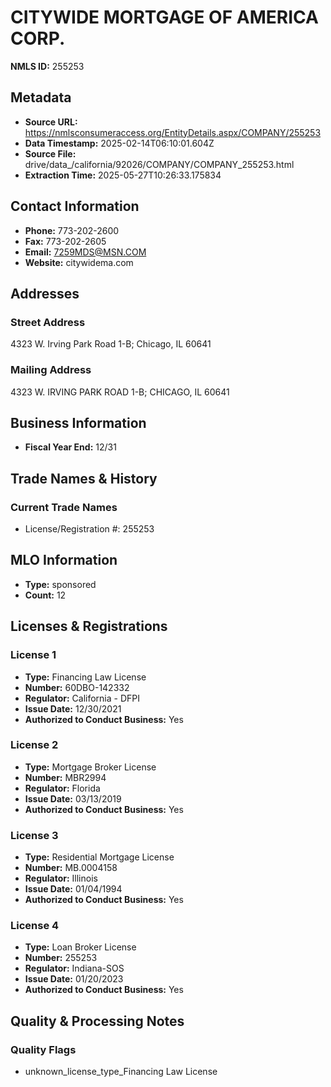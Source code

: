 # CITYWIDE MORTGAGE OF AMERICA CORP.

**NMLS ID:** 255253

## Metadata
- **Source URL:** https://nmlsconsumeraccess.org/EntityDetails.aspx/COMPANY/255253
- **Data Timestamp:** 2025-02-14T06:10:01.604Z
- **Source File:** drive/data_/california/92026/COMPANY/COMPANY_255253.html
- **Extraction Time:** 2025-05-27T10:26:33.175834

## Contact Information
- **Phone:** 773-202-2600
- **Fax:** 773-202-2605
- **Email:** 7259MDS@MSN.COM
- **Website:** citywidema.com

## Addresses
### Street Address
4323 W. Irving Park Road 1-B; Chicago, IL 60641

### Mailing Address
4323 W. IRVING PARK ROAD 1-B; CHICAGO, IL 60641

## Business Information
- **Fiscal Year End:** 12/31

## Trade Names & History
### Current Trade Names
- License/Registration #: 255253

## MLO Information
- **Type:** sponsored
- **Count:** 12

## Licenses & Registrations

### License 1
- **Type:** Financing Law License
- **Number:** 60DBO-142332
- **Regulator:** California - DFPI
- **Issue Date:** 12/30/2021
- **Authorized to Conduct Business:** Yes

### License 2
- **Type:** Mortgage Broker License
- **Number:** MBR2994
- **Regulator:** Florida
- **Issue Date:** 03/13/2019
- **Authorized to Conduct Business:** Yes

### License 3
- **Type:** Residential Mortgage License
- **Number:** MB.0004158
- **Regulator:** Illinois
- **Issue Date:** 01/04/1994
- **Authorized to Conduct Business:** Yes

### License 4
- **Type:** Loan Broker License
- **Number:** 255253
- **Regulator:** Indiana-SOS
- **Issue Date:** 01/20/2023
- **Authorized to Conduct Business:** Yes

## Quality & Processing Notes
### Quality Flags
- unknown_license_type_Financing Law License
